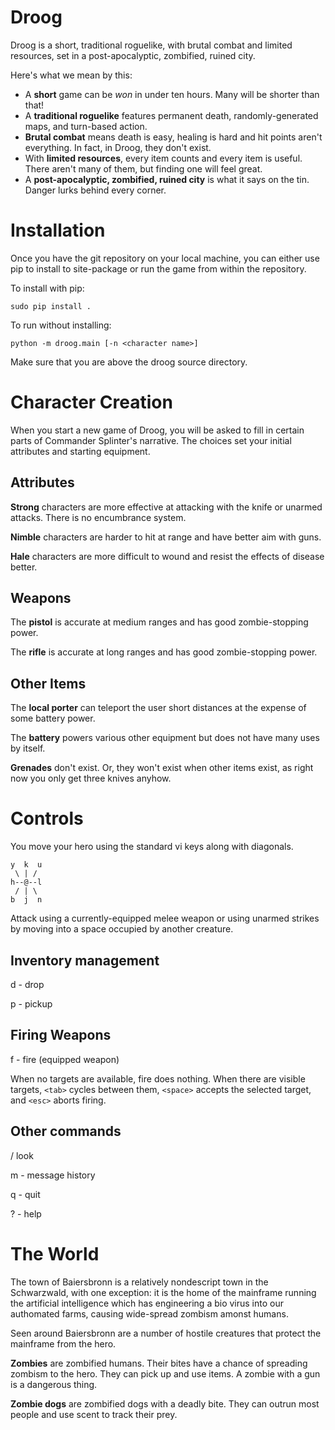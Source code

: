Droog
=====

Droog is a short, traditional roguelike, with brutal combat and limited
resources, set in a post-apocalyptic, zombified, ruined city.

Here's what we mean by this:
- A **short** game can be _won_ in under ten hours. Many will be shorter than
that!
- A **traditional roguelike** features permanent death, randomly-generated maps,
and turn-based action.
- **Brutal combat** means death is easy, healing is hard and hit points aren't
everything. In fact, in Droog, they don't exist.
- With **limited resources**, every item counts and every item is useful. There
aren't many of them, but finding one will feel great.
- A **post-apocalyptic, zombified, ruined city** is what it says on the tin.
Danger lurks behind every corner.

Installation
============

Once you have the git repository on your local machine, you can either use
pip to install to site-package or run the game from within the repository.

To install with pip:

```
sudo pip install .
```

To run without installing:

```
python -m droog.main [-n <character name>]
```

Make sure that you are above the droog source directory.

Character Creation
==================

When you start a new game of Droog, you will be asked to fill in certain parts
of Commander Splinter's narrative. The choices set your initial attributes and
starting equipment.

## Attributes

**Strong** characters are more effective at attacking with the knife or unarmed
attacks. There is no encumbrance system.

**Nimble** characters are harder to hit at range and have better aim with guns.

**Hale** characters are more difficult to wound and resist the effects of disease better.

## Weapons

The **pistol** is accurate at medium ranges and has good zombie-stopping power.

The **rifle** is accurate at long ranges and has good zombie-stopping power.

## Other Items

The **local porter** can teleport the user short distances at the expense of
some battery power.

The **battery** powers various other equipment but does not have many uses by
itself.

**Grenades** don't exist. Or, they won't exist when other items exist, as right
now you only get three knives anyhow.

Controls
========

You move your hero using the standard vi keys along with diagonals.

```
y  k  u
 \ | /
h--@--l
 / | \
b  j  n
```

Attack using a currently-equipped melee weapon or using unarmed strikes by
moving into a space occupied by another creature.

## Inventory management

d - drop

p - pickup

## Firing Weapons

f - fire (equipped weapon)

When no targets are available, fire does nothing. When there are visible
targets, `<tab>` cycles between them, `<space>` accepts the selected target,
and `<esc>` aborts firing.

## Other commands

/ look

m - message history

q - quit

? - help

The World
=========

The town of Baiersbronn is a relatively nondescript town in the Schwarzwald,
with one exception: it is the home of the mainframe running the artificial
intelligence which has engineering a bio virus into our authomated farms,
causing wide-spread zombism amonst humans.

Seen around Baiersbronn are a number of hostile creatures that protect the
mainframe from the hero.

**Zombies** are zombified humans. Their bites have a chance of spreading
zombism to the hero. They can pick up and use items. A zombie with a gun is
a dangerous thing.

**Zombie dogs** are zombified dogs with a deadly bite. They can outrun most
people and use scent to track their prey.
